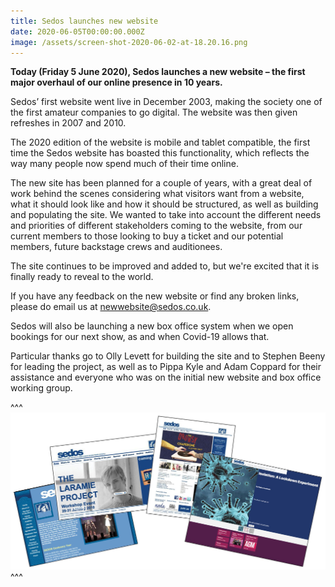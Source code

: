 ```yaml
---
title: Sedos launches new website
date: 2020-06-05T00:00:00.000Z
image: /assets/screen-shot-2020-06-02-at-18.20.16.png
---
```

**Today (Friday 5 June 2020), Sedos launches a new website – the first major overhaul of our online presence in 10 years.**

Sedos’ first website went live in December 2003, making the society one of the first amateur companies to go digital. The website was then given refreshes in 2007 and 2010.

The 2020 edition of the website is mobile and tablet compatible, the first time the Sedos website has boasted this functionality, which reflects the way many people now spend much of their time online.

The new site has been planned for a couple of years, with a great deal of work behind the scenes considering what visitors want from a website, what it should look like and how it should be structured, as well as building and populating the site. We wanted to take into account the different needs and priorities of different stakeholders coming to the website, from our current members to those looking to buy a ticket and our potential members, future backstage crews and auditionees.

The site continues to be improved and added to, but we're excited that it is finally ready to reveal to the world.

If you have any feedback on the new website or find any broken links, please do email us at [newwebsite@sedos.co.uk](mailto:newwebsite@sedos.co.uk).

Sedos will also be launching a new box office system when we open bookings for our next show, as and when Covid-19 allows that.

Particular thanks go to Olly Levett for building the site and to Stephen Beeny for leading the project, as well as to Pippa Kyle and Adam Coppard for their assistance and everyone who was on the initial new website and box office working group.

^^^
![](/assets/sedoswebsite.jpg)
^^^
